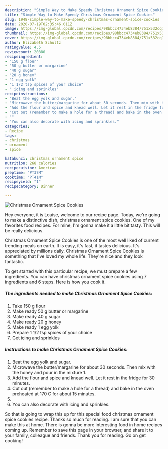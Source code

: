 ```yaml
---
description: "Simple Way to Make Speedy Christmas Ornament Spice Cookies"
title: "Simple Way to Make Speedy Christmas Ornament Spice Cookies"
slug: 1948-simple-way-to-make-speedy-christmas-ornament-spice-cookies
date: 2020-07-19T02:35:46.011Z
image: https://img-global.cpcdn.com/recipes/98bbcc4734eb8384/751x532cq70/christmas-ornament-spice-cookies-recipe-main-photo.jpg
thumbnail: https://img-global.cpcdn.com/recipes/98bbcc4734eb8384/751x532cq70/christmas-ornament-spice-cookies-recipe-main-photo.jpg
cover: https://img-global.cpcdn.com/recipes/98bbcc4734eb8384/751x532cq70/christmas-ornament-spice-cookies-recipe-main-photo.jpg
author: Elizabeth Schultz
ratingvalue: 4.5
reviewcount: 20880
recipeingredient:
- "150 g flour"
- "50 g butter or margarine"
- "40 g sugar"
- "20 g honey"
- "1 egg yolk"
- "1 1/2 tsp spices of your choice"
- " icing and sprinkles"
recipeinstructions:
- "Beat the egg yolk and sugar."
- "Microwave the butter/margarine for about 30 seconds. Then mix with the honey and pour in the mixture 1."
- "Add the flour and spice and knead well. Let it rest in the fridge for 30 minutes."
- "Cut out (remember to make a hole for a thread) and bake in the oven preheated at 170 C for about 15 minutes."
- ""
- "You can also decorate with icing and sprinkles."
categories:
- Recipe
tags:
- christmas
- ornament
- spice

katakunci: christmas ornament spice 
nutrition: 268 calories
recipecuisine: American
preptime: "PT37M"
cooktime: "PT41M"
recipeyield: "1"
recipecategory: Dinner

---
```



![Christmas Ornament Spice Cookies](https://img-global.cpcdn.com/recipes/98bbcc4734eb8384/751x532cq70/christmas-ornament-spice-cookies-recipe-main-photo.jpg)

Hey everyone, it is Louise, welcome to our recipe page. Today, we're going to make a distinctive dish, christmas ornament spice cookies. One of my favorites food recipes. For mine, I'm gonna make it a little bit tasty. This will be really delicious.

Christmas Ornament Spice Cookies is one of the most well liked of current trending meals on earth. It is easy, it's fast, it tastes delicious. It's appreciated by millions daily. Christmas Ornament Spice Cookies is something that I've loved my whole life. They're nice and they look fantastic.




To get started with this particular recipe, we must prepare a few ingredients. You can have christmas ornament spice cookies using 7 ingredients and 6 steps. Here is how you cook it.

<!--inarticleads1-->

##### The ingredients needed to make Christmas Ornament Spice Cookies:

1. Take 150 g flour
1. Make ready 50 g butter or margarine
1. Make ready 40 g sugar
1. Make ready 20 g honey
1. Make ready 1 egg yolk
1. Prepare 1 1/2 tsp spices of your choice
1. Get  icing and sprinkles




<!--inarticleads2-->

##### Instructions to make Christmas Ornament Spice Cookies:

1. Beat the egg yolk and sugar.
1. Microwave the butter/margarine for about 30 seconds. Then mix with the honey and pour in the mixture 1.
1. Add the flour and spice and knead well. Let it rest in the fridge for 30 minutes.
1. Cut out (remember to make a hole for a thread) and bake in the oven preheated at 170 C for about 15 minutes.
1. 
1. You can also decorate with icing and sprinkles.




So that is going to wrap this up for this special food christmas ornament spice cookies recipe. Thanks so much for reading. I am sure that you can make this at home. There is gonna be more interesting food in home recipes coming up. Remember to save this page in your browser, and share it to your family, colleague and friends. Thank you for reading. Go on get cooking!
